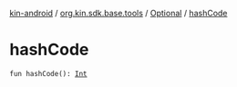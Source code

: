 [kin-android](../../index.md) / [org.kin.sdk.base.tools](../index.md) / [Optional](index.md) / [hashCode](./hash-code.md)

# hashCode

`fun hashCode(): `[`Int`](https://kotlinlang.org/api/latest/jvm/stdlib/kotlin/-int/index.html)